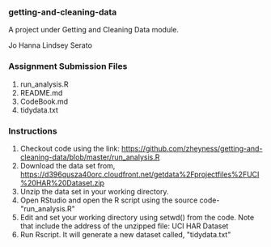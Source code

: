 ### getting-and-cleaning-data
A project under Getting and Cleaning Data module.

Jo Hanna Lindsey Serato

### Assignment Submission Files
1. run_analysis.R
2. README.md
3. CodeBook.md
4. tidydata.txt

### Instructions
1. Checkout code using the link: 
https://github.com/zheyness/getting-and-cleaning-data/blob/master/run_analysis.R
2. Download the data set from, 
https://d396qusza40orc.cloudfront.net/getdata%2Fprojectfiles%2FUCI%20HAR%20Dataset.zip
3. Unzip the data set in your working directory.
4. Open RStudio and open the R script using the source code- "run_analysis.R"
5. Edit and set your working directory using setwd() from the code. Note that include the address of the unzipped file: 
UCI HAR Dataset 
6. Run Rscript. It will generate a new dataset called, "tidydata.txt"
